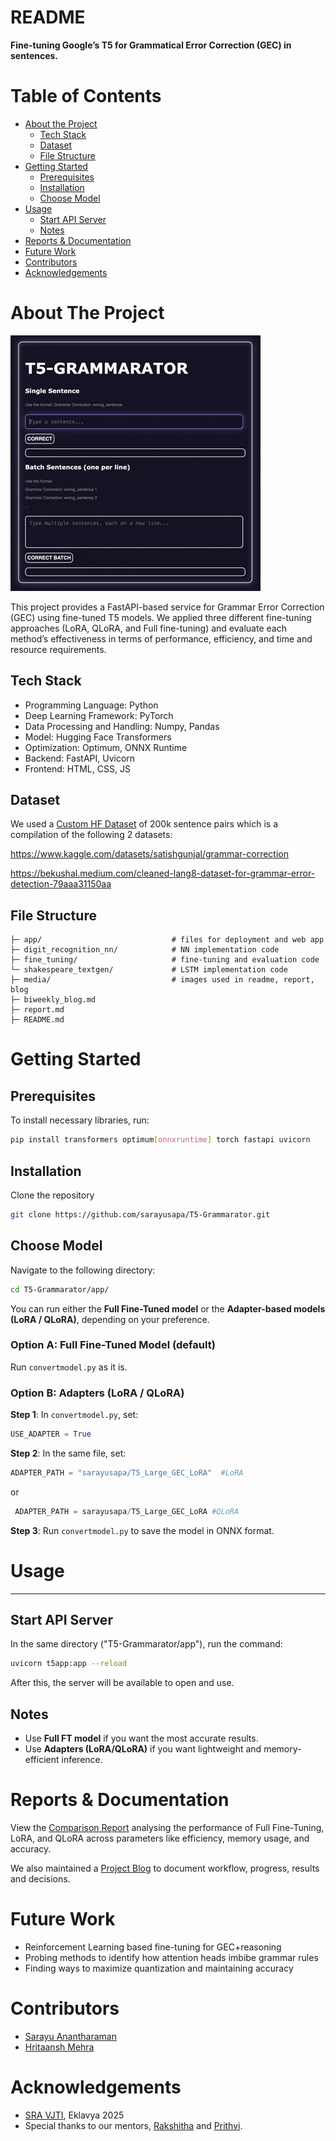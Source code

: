 # README

**Fine-tuning Google’s T5 for Grammatical Error Correction (GEC) in sentences.**

# Table of Contents

- [About the Project](https://github.com/sarayusapa/T5-Grammarator/blob/main/README.md#about-the-project)
    - [Tech Stack](https://github.com/sarayusapa/T5-Grammarator/blob/main/README.md#tech-stack)
    - [Dataset](https://github.com/sarayusapa/T5-Grammarator/blob/main/README.md#dataset)
    - [File Structure](https://github.com/sarayusapa/T5-Grammarator/blob/main/README.md#file-structure)
- [Getting Started](https://github.com/sarayusapa/T5-Grammarator/blob/main/README.md#getting-started)
    - [Prerequisites](https://github.com/sarayusapa/T5-Grammarator/blob/main/README.md#prerequisites)
    - [Installation](https://github.com/sarayusapa/T5-Grammarator/blob/main/README.md#installation)
    - [Choose Model](https://github.com/sarayusapa/T5-Grammarator/blob/main/README.md#choose-model)
- [Usage](https://github.com/sarayusapa/T5-Grammarator/blob/main/README.md#usage)
    - [Start API Server](https://github.com/sarayusapa/T5-Grammarator/blob/main/README.md#start-api-server)
    - [Notes](https://github.com/sarayusapa/T5-Grammarator/blob/main/README.md#notes)
- [Reports & Documentation](https://github.com/sarayusapa/T5-Grammarator/blob/main/README.md#reports--documentation)
- [Future Work](https://github.com/sarayusapa/T5-Grammarator/blob/main/README.md#future-work)
- [Contributors](https://github.com/sarayusapa/T5-Grammarator/blob/main/README.md#contributors)
- [Acknowledgements](https://github.com/sarayusapa/T5-Grammarator/blob/main/README.md#acknowledgements)

# About The Project

![My Movie 2.gif](media/blog/My_Movie_2.gif)

This project provides a FastAPI-based service for Grammar Error Correction (GEC) using fine-tuned T5 models. We applied three different fine-tuning approaches (LoRA, QLoRA, and Full fine-tuning) and evaluate each method’s effectiveness in terms of performance, efficiency, and time and resource requirements.

## Tech Stack

- Programming Language: Python
- Deep Learning Framework: PyTorch
- Data Processing and Handling: Numpy, Pandas
- Model: Hugging Face Transformers
- Optimization: Optimum, ONNX Runtime
- Backend: FastAPI, Uvicorn
- Frontend: HTML, CSS, JS

## Dataset

We used a [Custom HF Dataset](https://huggingface.co/datasets/sarayusapa/Grammar_Error_Correction) of 200k sentence pairs which is a compilation of the following 2 datasets:

https://www.kaggle.com/datasets/satishgunjal/grammar-correction

https://bekushal.medium.com/cleaned-lang8-dataset-for-grammar-error-detection-79aaa31150aa

## File Structure

```
├─ app/                             # files for deployment and web app
├─ digit_recognition_nn/            # NN implementation code
├─ fine_tuning/                     # fine-tuning and evaluation code
└─ shakespeare_textgen/             # LSTM implementation code
├─ media/                           # images used in readme, report, blog
├─ biweekly_blog.md
├─ report.md
├─ README.md
```

# Getting Started

## Prerequisites

To install necessary libraries, run:

```bash
pip install transformers optimum[onnxruntime] torch fastapi uvicorn 
```

## Installation

Clone the repository

```bash
git clone https://github.com/sarayusapa/T5-Grammarator.git
```

## Choose Model

Navigate to the following directory:

```bash
cd T5-Grammarator/app/
```

You can run either the **Full Fine-Tuned model** or the **Adapter-based models (LoRA / QLoRA)**, depending on your preference.

### Option A: Full Fine-Tuned Model (default)

Run `convertmodel.py` as it is.

### Option B: Adapters (LoRA / QLoRA)

**Step 1**: In `convertmodel.py`, set:

```python
USE_ADAPTER = True
```

**Step 2**: In the same file, set:

```python
ADAPTER_PATH = "sarayusapa/T5_Large_GEC_LoRA"  #LoRA
```

 or

```python
 ADAPTER_PATH = sarayusapa/T5_Large_GEC_LoRA #QLoRA
```

**Step 3**: Run `convertmodel.py` to save the model in ONNX format.

# Usage

---

## Start API Server

In the same directory ("T5-Grammarator/app"), run the command:

```bash
uvicorn t5app:app --reload
```

After this, the server will be available to open and use.

## Notes

- Use **Full FT model** if you want the most accurate results.
- Use **Adapters (LoRA/QLoRA)** if you want lightweight and memory-efficient inference.

# Reports & Documentation

View the [Comparison Report](https://github.com/sarayusapa/T5-Grammarator/tree/main/report.md) analysing the performance of Full Fine-Tuning, LoRA, and QLoRA across parameters like efficiency, memory usage, and accuracy.

We also maintained a [Project Blog](https://github.com/sarayusapa/T5-Grammarator/tree/main/biweekly_blog.md) to document workflow, progress, results and decisions.

# Future Work

- Reinforcement Learning based fine-tuning for GEC+reasoning
- Probing methods to identify how attention heads imbibe grammar rules
- Finding ways to maximize quantization and maintaining accuracy

# Contributors

- [Sarayu Anantharaman](https://github.com/sarayusapa)
- [Hritaansh Mehra](https://github.com/Hritshhh)

# Acknowledgements

- [SRA VJTI](http://sra.vjti.info/),  Eklavya 2025
- Special thanks to our mentors, [Rakshitha](https://github.com/RakshithaKowlikar) and [Prithvi](https://github.com/rkt-1597).
